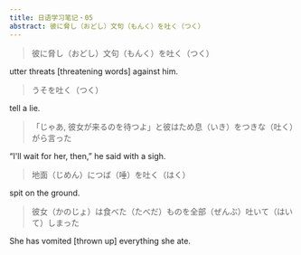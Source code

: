 ```yaml
---
title: 日语学习笔记・05
abstract: 彼に脅し（おどし）文句（もんく）を吐く（つく） 
---
```




> 彼に脅し（おどし）文句（もんく）を吐く（つく）

utter threats [threatening words] against him.

> うそを吐く（つく）

tell a lie.

> 「じゃあ, 彼女が来るのを待つよ」と彼はため息（いき）をつきな（吐く）がら言った

“I'll wait for her, then,” he said with a sigh.

> 地面（じめん）につば（唾）を吐く（はく）

spit on the ground.

> 彼女（かのじょ）は食べた（たべだ）ものを全部（ぜんぶ）吐いて（はいて）しまった

She has vomited [thrown up] everything she ate.
